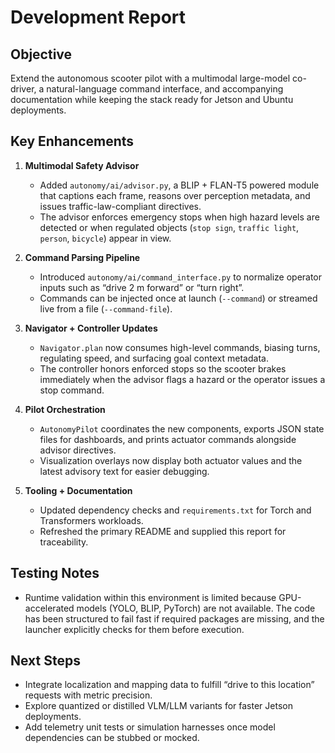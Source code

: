 # Development Report

## Objective
Extend the autonomous scooter pilot with a multimodal large-model co-driver, a natural-language command interface, and accompanying documentation while keeping the stack ready for Jetson and Ubuntu deployments.

## Key Enhancements

1. **Multimodal Safety Advisor**
   - Added `autonomy/ai/advisor.py`, a BLIP + FLAN-T5 powered module that captions each frame, reasons over perception metadata, and issues traffic-law-compliant directives.
   - The advisor enforces emergency stops when high hazard levels are detected or when regulated objects (`stop sign`, `traffic light`, `person`, `bicycle`) appear in view.

2. **Command Parsing Pipeline**
   - Introduced `autonomy/ai/command_interface.py` to normalize operator inputs such as “drive 2 m forward” or “turn right”.
   - Commands can be injected once at launch (`--command`) or streamed live from a file (`--command-file`).

3. **Navigator + Controller Updates**
   - `Navigator.plan` now consumes high-level commands, biasing turns, regulating speed, and surfacing goal context metadata.
   - The controller honors enforced stops so the scooter brakes immediately when the advisor flags a hazard or the operator issues a stop command.

4. **Pilot Orchestration**
   - `AutonomyPilot` coordinates the new components, exports JSON state files for dashboards, and prints actuator commands alongside advisor directives.
   - Visualization overlays now display both actuator values and the latest advisory text for easier debugging.

5. **Tooling + Documentation**
   - Updated dependency checks and `requirements.txt` for Torch and Transformers workloads.
   - Refreshed the primary README and supplied this report for traceability.

## Testing Notes

- Runtime validation within this environment is limited because GPU-accelerated models (YOLO, BLIP, PyTorch) are not available. The code has been structured to fail fast if required packages are missing, and the launcher explicitly checks for them before execution.

## Next Steps

- Integrate localization and mapping data to fulfill “drive to this location” requests with metric precision.
- Explore quantized or distilled VLM/LLM variants for faster Jetson deployments.
- Add telemetry unit tests or simulation harnesses once model dependencies can be stubbed or mocked.
